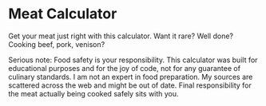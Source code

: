 # Meat Calculator

Get your meat just right with this calculator. Want it rare? Well done? Cooking beef, pork, venison?

Serious note: Food safety is your responsibility. This calculator was built for educational purposes and for the joy of code, not for any guarantee of culinary standards. I am not an expert in food preparation. My sources are scattered across the web and might be out of date. Final responsibility for the meat actually being cooked safely sits with you.